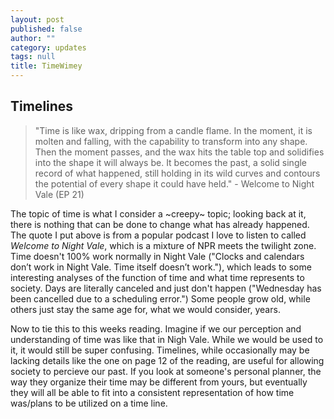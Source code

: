 ```yaml
---
layout: post
published: false
author: ""
category: updates
tags: null
title: TimeWimey
---
```


## Timelines

> "Time is like wax, dripping from a candle flame. In the moment, it is molten and falling, with the capability to transform into any shape. Then the moment passes, and the wax hits the table top and solidifies into the shape it will always be. It becomes the past, a solid single record of what happened, still holding in its wild curves and contours the potential of every shape it could have held." - Welcome to Night Vale (EP 21)

The topic of time is what I consider a ~creepy~ topic; looking back at it, there is nothing that can be done to change what has already happened. The quote I put above is from a popular podcast I love to listen to called *Welcome to Night Vale*, which is a mixture of NPR meets the twilight zone. Time doesn't 100% work normally in Night Vale ("Clocks and calendars don’t work in Night Vale. Time itself doesn’t work."), which leads to some interesting analyses of the function of time and what time represents to society. Days are literally canceled and just don't happen ("Wednesday has been cancelled due to a scheduling error.") Some people grow old, while others just stay the same age for, what we would consider, years. 

Now to tie this to this weeks reading. Imagine if we our perception and understanding of time was like that in Nigh Vale. While we would be used to it, it would still be super confusing. Timelines, while occasionally may be lacking details like the one on page 12 of the reading, are useful for allowing society to percieve our past. If you look at someone's personal planner, the way they organize their time may be different from yours, but eventually they will all be able to fit into a consistent representation of how time was/plans to be utilized on a time line. 
